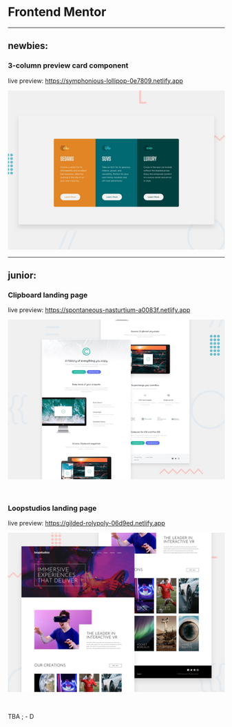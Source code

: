 # Frontend Mentor

<hr>

## newbies:

### 3-column preview card component

live preview: https://symphonious-lollipop-0e7809.netlify.app

![Design preview](3-column-preview-card-component/design/desktop-preview.jpg)

<hr>

## junior:

### Clipboard landing page

live preview: https://spontaneous-nasturtium-a0083f.netlify.app

![Design preview](clipboard-landing-page/design/desktop-preview.jpg)

<br>

### Loopstudios landing page

live preview: https://gilded-rolypoly-06d9ed.netlify.app

![Design preview](loopstudios-landing-page/design/desktop-preview.jpg)

<br>

TBA ; - D

